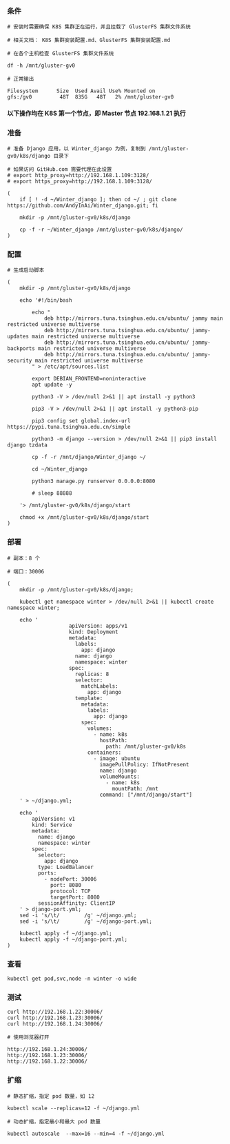  
### 条件

	# 安装时需要确保 K8S 集群正在运行，并且挂载了 GlusterFS 集群文件系统

	# 相关文档： K8S 集群安装配置.md、GlusterFS 集群安装配置.md

	# 在各个主机检查 GlusterFS 集群文件系统

	df -h /mnt/gluster-gv0

	# 正常输出

	Filesystem      Size  Used Avail Use% Mounted on
	gfs:/gv0         48T  835G   48T   2% /mnt/gluster-gv0


#### 以下操作均在 K8S 第一个节点，即 Master 节点 192.168.1.21 执行


### 准备

	# 准备 Django 应用，以 Winter_django 为例，复制到 /mnt/gluster-gv0/k8s/django 目录下

	# 如果访问 GitHub.com 需要代理在此设置
	# export http_proxy=http://192.168.1.109:3128/
	# export https_proxy=http://192.168.1.109:3128/

	(
		if [ ! -d ~/Winter_django ]; then cd ~/ ; git clone https://github.com/AndyInAi/Winter_django.git; fi

		mkdir -p /mnt/gluster-gv0/k8s/django

		cp -f -r ~/Winter_django /mnt/gluster-gv0/k8s/django/
	)


### 配置

	# 生成启动脚本

	(
		mkdir -p /mnt/gluster-gv0/k8s/django

		echo '#!/bin/bash

			echo "
				deb http://mirrors.tuna.tsinghua.edu.cn/ubuntu/ jammy main restricted universe multiverse
				deb http://mirrors.tuna.tsinghua.edu.cn/ubuntu/ jammy-updates main restricted universe multiverse
				deb http://mirrors.tuna.tsinghua.edu.cn/ubuntu/ jammy-backports main restricted universe multiverse
				deb http://mirrors.tuna.tsinghua.edu.cn/ubuntu/ jammy-security main restricted universe multiverse
			" > /etc/apt/sources.list

			export DEBIAN_FRONTEND=noninteractive
			apt update -y

			python3 -V > /dev/null 2>&1 || apt install -y python3

			pip3 -V > /dev/null 2>&1 || apt install -y python3-pip

			pip3 config set global.index-url https://pypi.tuna.tsinghua.edu.cn/simple

			python3 -m django --version > /dev/null 2>&1 || pip3 install django tzdata
			
			cp -f -r /mnt/django/Winter_django ~/

			cd ~/Winter_django

			python3 manage.py runserver 0.0.0.0:8080

			# sleep 88888

		'> /mnt/gluster-gv0/k8s/django/start 
		
		chmod +x /mnt/gluster-gv0/k8s/django/start
	)


### 部署

	# 副本：8 个

	# 端口：30006
	
	(
		mkdir -p /mnt/gluster-gv0/k8s/django;

		kubectl get namespace winter > /dev/null 2>&1 || kubectl create namespace winter;

		echo '
                        apiVersion: apps/v1
                        kind: Deployment
                        metadata:
                          labels:
                            app: django
                          name: django
                          namespace: winter
                        spec:
                          replicas: 8
                          selector:
                            matchLabels:
                              app: django
                          template:
                            metadata:
                              labels:
                                app: django
                            spec:
                              volumes:
                                - name: k8s
                                  hostPath:
                                    path: /mnt/gluster-gv0/k8s
                              containers:
                                - image: ubuntu
                                  imagePullPolicy: IfNotPresent
                                  name: django
                                  volumeMounts:
                                    - name: k8s
                                      mountPath: /mnt
                                  command: ["/mnt/django/start"]
		' > ~/django.yml;

		echo '
			apiVersion: v1
			kind: Service
			metadata:
			  name: django
			  namespace: winter
			spec:
			  selector:
			    app: django
			  type: LoadBalancer
			  ports:
			    - nodePort: 30006
			      port: 8080
			      protocol: TCP
			      targetPort: 8080
			  sessionAffinity: ClientIP
		' > django-port.yml;
		sed -i 's/\t/        /g' ~/django.yml;
		sed -i 's/\t/        /g' ~/django-port.yml;
		
		kubectl apply -f ~/django.yml;
		kubectl apply -f ~/django-port.yml;
	)


### 查看

	kubectl get pod,svc,node -n winter -o wide


### 测试

	curl http://192.168.1.22:30006/
	curl http://192.168.1.23:30006/
	curl http://192.168.1.24:30006/

	# 使用浏览器打开

	http://192.168.1.24:30006/
	http://192.168.1.23:30006/
	http://192.168.1.22:30006/


### 扩缩

	# 静态扩缩，指定 pod 数量，如 12

	kubectl scale --replicas=12 -f ~/django.yml

	# 动态扩缩，指定最小和最大 pod 数量

	kubectl autoscale  --max=16 --min=4 -f ~/django.yml
	


